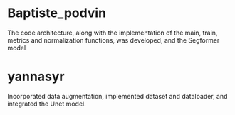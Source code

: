 # Baptiste_podvin
The code architecture, along with the implementation of the main, train, metrics and normalization functions, was developed, and the Segformer model
# yannasyr 
Incorporated data augmentation, implemented dataset and dataloader, and integrated the Unet model.
